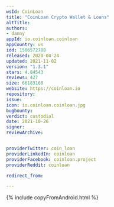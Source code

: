```yaml
---
wsId: CoinLoan
title: "CoinLoan Сrypto Wallet & Loans"
altTitle: 
authors:
- danny
appId: io.coinloan.coinloan
appCountry: us
idd: 1506572788
released: 2020-04-24
updated: 2021-11-02
version: "1.3.1"
stars: 4.84543
reviews: 427
size: 66183168
website: https://coinloan.io
repository: 
issue: 
icon: io.coinloan.coinloan.jpg
bugbounty: 
verdict: custodial
date: 2021-10-26
signer: 
reviewArchive:


providerTwitter: coin_loan
providerLinkedIn: coinloan
providerFacebook: coinloan.project
providerReddit: coinloan

redirect_from:

---
```


{% include copyFromAndroid.html %}
